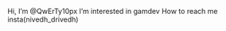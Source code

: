  Hi, I’m @QwErTy10px 
 I’m interested in gamdev
 How to reach me insta(nivedh_drivedh)



<!---
QwErTy10px/QwErTy10px is a ✨ special ✨ repository because its `README.md` (this file) appears on your GitHub profile.
You can click the Preview link to take a look at your changes.
--->
